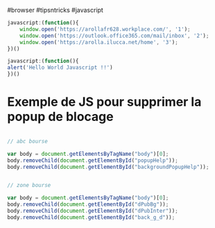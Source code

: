 
#browser #tipsntricks #javascript


```javascript
javascript:(function(){
	window.open('https://arollafr628.workplace.com/', '1');
	window.open('https://outlook.office365.com/mail/inbox', '2');
	window.open('https://arolla.ilucca.net/home', '3');
})()

javascript:(function(){
alert('Hello World Javascript !!')
})()
```


# Exemple de JS pour supprimer la popup de blocage

```javascript

// abc bourse

var body = document.getElementsByTagName("body")[0];
body.removeChild(document.getElementById("popupHelp"));
body.removeChild(document.getElementById("backgroundPopupHelp"));


// zone bourse 

var body = document.getElementsByTagName("body")[0];
body.removeChild(document.getElementById("dPubBg"));
body.removeChild(document.getElementById("dPubInter"));
body.removeChild(document.getElementById("back_g_d"));


```


